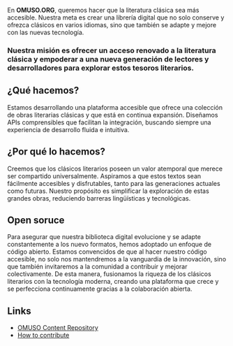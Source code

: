 En **OMUSO.ORG**, queremos hacer que la literatura clásica sea más accesible. Nuestra meta es crear una librería digital que no solo conserve y ofrezca clásicos en varios idiomas, sino que también se adapte y mejore con las nuevas tecnología.

### Nuestra misión es ofrecer un acceso renovado a la literatura clásica y empoderar a una nueva generación de lectores y desarrolladores para explorar estos tesoros literarios.

## ¿Qué hacemos?

Estamos desarrollando una plataforma accesible que ofrece una colección de obras literarias clásicas y que está en continua expansión. Diseñamos APIs comprensibles que facilitan la integración, buscando siempre una experiencia de desarrollo fluida e intuitiva.

## ¿Por qué lo hacemos?

Creemos que los clásicos literarios poseen un valor atemporal que merece ser compartido universalmente. Aspiramos a que estos textos sean fácilmente accesibles y disfrutables, tanto para las generaciones actuales como futuras. Nuestro propósito es simplificar la exploración de estas grandes obras, reduciendo barreras lingüísticas y tecnológicas.

## Open soruce

Para asegurar que nuestra biblioteca digital evolucione y se adapte constantemente a los nuevo formatos, hemos adoptado un enfoque de código abierto. Estamos convencidos de que al hacer nuestro código accesible, no solo nos mantendremos a la vanguardia de la innovación, sino que también invitaremos a la comunidad a contribuir y mejorar colectivamente. De esta manera, fusionamos la riqueza de los clásicos literarios con la tecnología moderna, creando una plataforma que crece y se perfecciona continuamente gracias a la colaboración abierta.

## Links

- [OMUSO Content Repository](https://github.com/Pterseus/content)
- [How to contribute](https://github.com/Pterseus/content/blob/main/CONTRIBUTING.md)
